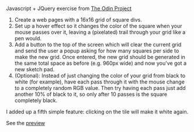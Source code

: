 Javascript + JQuery exercise from [The Odin Project](http://www.theodinproject.com/web-development-101/javascript-and-jquery)

1. Create a web pages with a 16x16 grid of square divs.
2. Set up a hover effect so it changes the color of the square when your mouse passes over it, leaving a (pixelated) trail through your grid like a pen would.
3. Add a button to the top of the screen which will clear the current grid and send the user a popup asking for how many squares per side to make the new grid. Once entered, the new grid should be generated in the same total space as before (e.g. 960px wide) and now you've got a new sketch pad.
4. (Optional): Instead of just changing the color of your grid from black to white (for example), have each pass through it with the mouse change to a completely random RGB value. Then try having each pass just add another 10% of black to it, so only after 10 passes is the square completely black.

I added up a fifth simple feature: clicking on the tile will make it white again.

See the [preview](https://htmlpreview.github.io/?https://github.com/clobrano/odin-project/blob/master/js-jquery-grid/index.html)

